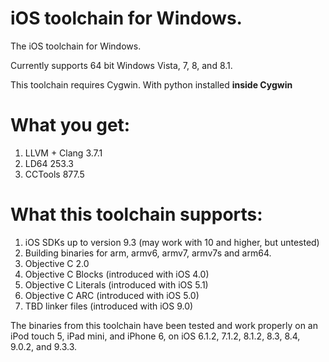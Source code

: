 iOS toolchain for Windows.
==

The iOS toolchain for Windows.

Currently supports 64 bit Windows Vista, 7, 8, and 8.1.

This toolchain requires Cygwin. With python installed **inside Cygwin**

What you get:
==
1. LLVM + Clang 3.7.1
2. LD64 253.3 
3. CCTools 877.5


What this toolchain supports:
==
1. iOS SDKs up to version 9.3 (may work with 10 and higher, but untested)
2. Building binaries for arm, armv6, armv7, armv7s and arm64.
3. Objective C 2.0
4. Objective C Blocks (introduced with iOS 4.0)
5. Objective C Literals (introduced with iOS 5.1)
6. Objective C ARC (introduced with iOS 5.0)
7. TBD linker files (introduced with iOS 9.0)

The binaries from this toolchain have been tested and work properly on an iPod touch 5, iPad mini, and iPhone 6, on iOS 6.1.2, 7.1.2, 8.1.2, 8.3, 8.4, 9.0.2, and 9.3.3.
